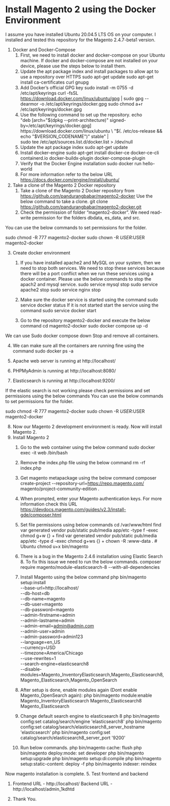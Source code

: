 # Install Magento 2 using the Docker Environment 

I assume you have installed Ubuntu 20.04.5 LTS OS on your computer. I installed and tested this repository for the Magento 2.4.7-beta1 version.

1. Docker and Docker-Compose
   1. First, we need to install docker and docker-compose on your Ubuntu machine. If docker and docker-compose are not installed on your device, please use the steps below to install them.
   2. Update the apt package index and install packages to allow apt to use a repository over HTTPS
sudo apt-get update
sudo apt-get install ca-certificates curl gnupg
   3. Add Docker’s official GPG key
sudo install -m 0755 -d /etc/apt/keyrings
curl -fsSL https://download.docker.com/linux/ubuntu/gpg | sudo gpg --dearmor -o /etc/apt/keyrings/docker.gpg
sudo chmod a+r /etc/apt/keyrings/docker.gpg
   4. Use the following command to set up the repository.
echo \
  "deb [arch="$(dpkg --print-architecture)" signed-by=/etc/apt/keyrings/docker.gpg] https://download.docker.com/linux/ubuntu \
  "$(. /etc/os-release && echo "$VERSION_CODENAME")" stable" | \
  sudo tee /etc/apt/sources.list.d/docker.list > /dev/null
   5. Update the apt package index
sudo apt-get update
   6. Install docker-engine
sudo apt-get install docker-ce docker-ce-cli containerd.io docker-buildx-plugin docker-compose-plugin
   7. Verify that the Docker Engine installation
sudo docker run hello-world
   8. For more information refer to the below URL
https://docs.docker.com/engine/install/ubuntu/
2. Take a clone of the Magento 2 Docker repository
   1. Take a clone of the Magento 2 Docker repository from https://github.com/pandurangbabar/magento2-docker
Use the below command to take a clone.
git clone https://github.com/pandurangbabar/magento2-docker.git
   2. Check the permission of folder “magento2-docker”. We need read-write permission for the folders dbdata, es_data, and src.


You can use the below commands to set permissions for the folder.


sudo chmod -R 777 magento2-docker
sudo chown -R $USER:$USER magento2-docker


3. Create docker environment
   1. If you have installed apache2 and MySQL on your system, then we need to stop both services. We need to stop these services because there will be a port conflict when we run these services using a docker container. Please use the below commands to stop the apach2 and mysql service.
sudo service mysql stop
sudo service apache2 stop
sudo service nginx stop


   2. Make sure the docker service is started using the command sudo service docker status
If it is not started start the service using the command 
sudo service docker start
   3. Go to the repository magento2-docker and execute the below command
cd magento2-docker
sudo docker compose up -d


We can use 
Sudo docker compose down 
Stop and remove all containers.


  

   4. We can make sure all the containers are running fine using the command
sudo docker ps -a
  

   5. Apache web server is running at http://localhost/
  

   6. PHPMyAdmin is running at http://localhost:8080/
  

   7. Elasticsearch is running at http://localhost:9200/
  

If the elastic search is not working please check permissions and set permissions using the below commands
You can use the below commands to set permissions for the folder.


sudo chmod -R 777 magento2-docker
sudo chown -R $USER:$USER magento2-docker


   8. Now our Magento 2 development environment is ready. Now will install Magento 2.
4. Install Magento 2
   1. Go to the web container using the below command
sudo docker exec -it web /bin/bash
  

   2. Remove the index.php file using the below command
rm -rf index.php


   3. Get magento metapackage using the below command
 composer create-project --repository-url=https://repo.magento.com/ magento/project-community-edition .
  



   4. When prompted, enter your Magento authentication keys. For more information check this URL https://devdocs.magento.com/guides/v2.3/install-gde/composer.html
   5. Set file permissions using below commands
cd /var/www/html
find var generated vendor pub/static pub/media app/etc -type f -exec chmod g+w {} +
find var generated vendor pub/static pub/media app/etc -type d -exec chmod g+ws {} +
chown -R :www-data . # Ubuntu
chmod u+x bin/magento
  



   6. There is a bug in the Magento 2.4.6 installation using Elastic Search 8. To fix this issue we need to run the below commands. 
composer require magento/module-elasticsearch-8 --with-all-dependencies


   7. Install Magento using the below command
php bin/magento setup:install \
--base-url=http://localhost/ \
--db-host=db \
--db-name=magento \
--db-user=magento \
--db-password=magento \
--admin-firstname=admin \
--admin-lastname=admin \
--admin-email=admin@admin.com \
--admin-user=admin \
--admin-password=admin123 \
--language=en_US \
--currency=USD \
--timezone=America/Chicago \
--use-rewrites=1 \
--search-engine=elasticsearch8 \
--disable-modules=Magento_InventoryElasticsearch,Magento_Elasticsearch8,Magento_Elasticsearch,Magento_OpenSearch


   8. After setup is done, enable modules again (Dont enable Magento_OpenSearch again):
php bin/magento module:enable Magento_InventoryElasticsearch Magento_Elasticsearch8 Magento_Elasticsearch
   9. Change default search engine to elasticsearch 8
php bin/magento config:set catalog/search/engine 'elasticsearch8'
php bin/magento config:set catalog/search/elasticsearch8_server_hostname 'elasticsearch'
php bin/magento config:set catalog/search/elasticsearch8_server_port '9200'


   10. Run below commands.
php bin/magento cache: flush
php bin/magento deploy:mode: set developer
php bin/magento setup:upgrade
php bin/magento setup:di:compile
php bin/magento setup:static-content: deploy -f
php bin/magento indexer: reindex


Now magento installation is complete.
5. Test frontend and backend 
   1. Frontend URL - http://localhost/
Backend URL - http://localhost/admin_1kdhtd


6. Thank You.